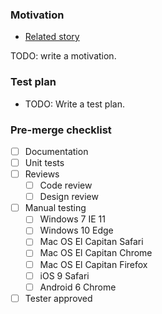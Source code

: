 ### Motivation

- [Related story](http://...)

TODO: write a motivation.

### Test plan

- TODO: Write a test plan.

### Pre-merge checklist

- [ ] Documentation
- [ ] Unit tests
- [ ] Reviews
  - [ ] Code review
  - [ ] Design review
- [ ] Manual testing
  - [ ] Windows 7 IE 11
  - [ ] Windows 10 Edge
  - [ ] Mac OS El Capitan Safari
  - [ ] Mac OS El Capitan Chrome
  - [ ] Mac OS El Capitan Firefox
  - [ ] iOS 9 Safari
  - [ ] Android 6 Chrome
- [ ] Tester approved
